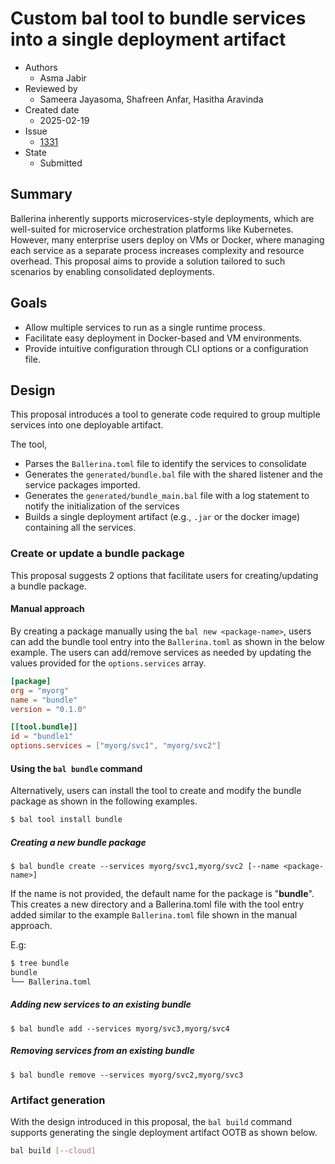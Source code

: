 # Custom bal tool to bundle services into a single deployment artifact
- Authors
  - Asma Jabir
- Reviewed by
    - Sameera Jayasoma, Shafreen Anfar, Hasitha Aravinda
- Created date
    - 2025-02-19
- Issue
    - [1331](https://github.com/ballerina-platform/ballerina-spec/issues/1331)
- State
    - Submitted

## Summary
Ballerina inherently supports microservices-style deployments, which are well-suited for microservice orchestration platforms like Kubernetes. However, many enterprise users deploy on VMs or Docker, where managing each service as a separate process increases complexity and resource overhead. This proposal aims to provide a solution tailored to such scenarios by enabling consolidated deployments. 

## Goals
* Allow multiple services to run as a single runtime process.
* Facilitate easy deployment in Docker-based and VM environments.
* Provide intuitive configuration through CLI options or a configuration file.

## Design
This proposal introduces a tool to generate code required to group multiple services into one deployable artifact.

The tool,
* Parses the `Ballerina.toml` file to identify the services to consolidate
* Generates the `generated/bundle.bal` file with the shared listener and the service packages imported.
* Generates the `generated/bundle_main.bal` file with a log statement to notify the initialization of the services
* Builds a single deployment artifact (e.g., `.jar` or the docker image) containing all the services.

### Create or update a bundle package 
This proposal suggests 2 options that facilitate users for creating/updating a bundle package.

#### Manual approach
   
By creating a package manually using the `bal new <package-name>`, users can add the bundle tool entry into the `Ballerina.toml` as shown in the below example. 
The users can add/remove services as needed by updating the values provided for the `options.services` array.

```toml
[package]
org = "myorg"
name = "bundle"
version = "0.1.0"

[[tool.bundle]]
id = "bundle1"
options.services = ["myorg/svc1", "myorg/svc2"]
```

#### Using the `bal bundle` command
Alternatively, users can install the tool to create and modify the bundle package as shown in the following examples.

```bash
$ bal tool install bundle
```

##### Creating a new bundle package
```
$ bal bundle create --services myorg/svc1,myorg/svc2 [--name <package-name>]
```
If the name is not provided, the default name for the package is "**bundle**". This creates a new directory and a Ballerina.toml file with the tool entry added similar to the example `Ballerina.toml` file shown in the manual approach.

E.g:

```bash
$ tree bundle
bundle
└── Ballerina.toml
```

##### Adding new services to an existing bundle
```
$ bal bundle add --services myorg/svc3,myorg/svc4
```

##### Removing services from an existing bundle
```
$ bal bundle remove --services myorg/svc2,myorg/svc3
```
### Artifact generation

With the design introduced in this proposal, the `bal build` command supports generating the single deployment artifact OOTB 
as shown below.

```bash
bal build [--cloud]
```
